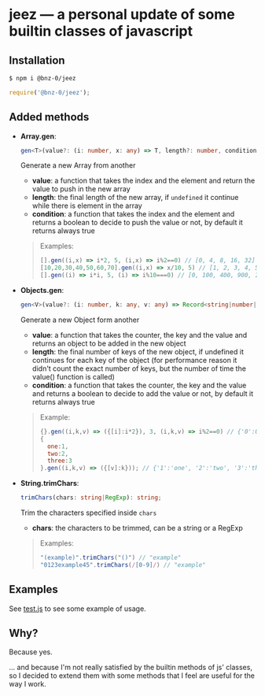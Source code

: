 # jeez — a personal update of some builtin classes of javascript

## Installation
```bash
$ npm i @bnz-0/jeez
```
```javascript
require('@bnz-0/jeez');
```

## Added methods

- **Array.gen**:
	```typescript
	gen<T>(value?: (i: number, x: any) => T, length?: number, condition?: (i: number, x: any) => boolean): T[];
	```
	Generate a new Array from another
	- **value**: a function that takes the index and the element and return the value to push in the new array
	- **length**: the final length of the new array, if `undefined` it continue while there is element in the array
	- **condition**: a function that takes the index and the element and returns a boolean to decide to push the value or not, by default it returns always true
	> Examples:
	> ```javascript
	> [].gen((i,x) => i*2, 5, (i,x) => i%2==0) // [0, 4, 8, 16, 32]
	> [10,20,30,40,50,60,70].gen((i,x) => x/10, 5) // [1, 2, 3, 4, 5]
	> [].gen((i) => i*i, 5, (i) => i%10===0) // [0, 100, 400, 900, 1600]
	> ```

- **Objects.gen**:
	```typescript
	gen<V>(value?: (i: number, k: any, v: any) => Record<string|number|symbol,V>, length?: number, condition?: (i: number, k: any, v: any) => boolean): Record<string|number|symbol,V>;
	```
	Generate a new Object form another
	- **value**: a function that takes the counter, the key and the value and returns an object to be added in the new object
	- **length**: the final number of keys of the new object, if undefined it continues for each key of the object (for performance reason it didn't count the exact number of keys, but the number of time the value() function is called)
	- **condition**: a function that takes the counter, the key and the value and returns a boolean to decide to add the value or not, by default it returns always true
	> Example:
	> ```javascript
	> {}.gen((i,k,v) => ({[i]:i*2}), 3, (i,k,v) => i%2==0) // {'0':0, '2':4, '4':8}
	> {
	> 	one:1,
	> 	two:2,
	> 	three:3
	> }.gen((i,k,v) => ({[v]:k})); // {'1':'one', '2':'two', '3':'three'}
	> ```

- **String.trimChars**:
	```typescript
	trimChars(chars: string|RegExp): string;
	```
	Trim the characters specified inside `chars`
	- **chars**: the characters to be trimmed, can be a string or a RegExp
	> Examples:
	> ```javascript
	> "(example)".trimChars("()") // "example"
	> "0123example45".trimChars(/[0-9]/) // "example"
	> ```

## Examples

See [test.js](./tests.js) to see some example of usage.

## Why?
Because yes.

... and because I'm not really satisfied by the builtin methods of js' classes, so 
I decided to extend them with some methods that I feel are useful for the way I work.

